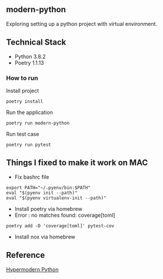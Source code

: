 ## modern-python
Exploring setting up a python project with virtual environment.

## Technical Stack
* Python 3.8.2
* Poetry 1.1.13

### How to run

Install project
```
poetry install
```

Run the application
```
poetry run modern-python
```

Run test case
```
poetry run pytest
```

## Things I fixed to make it work on MAC 
- Fix bashrc file
```
export PATH="~/.pyenv/bin:$PATH"
eval "$(pyenv init --path)"
eval "$(pyenv virtualenv-init --path)"
```
- Install poetry via homebrew
- Error : no matches found: coverage[toml]
```
poetry add -D 'coverage[toml]' pytest-cov
```
- Install nox via homebrew

## Reference
[Hypermodern Python](https://cjolowicz.github.io/posts/hypermodern-python-01-setup/#installing-python-with-pyenv)